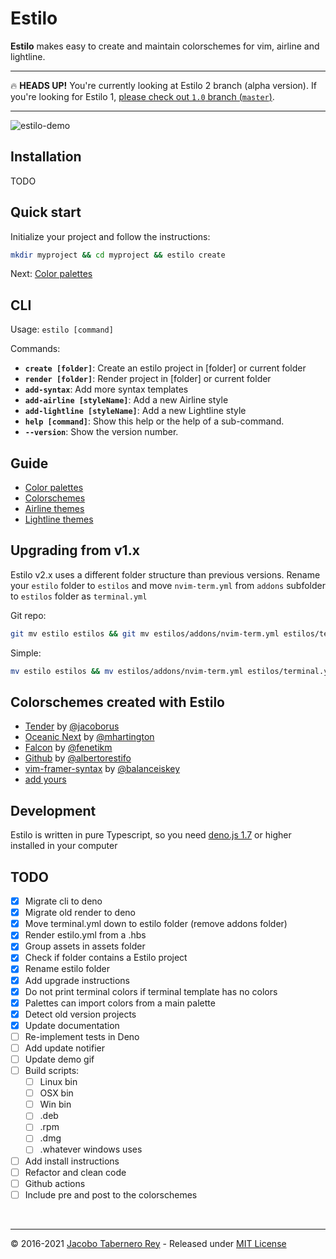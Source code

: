 # Estilo

**Estilo** makes easy to create and maintain colorschemes for vim, airline and
lightline.

---

:fire: **HEADS UP!** You're currently looking at Estilo 2 branch (alpha
version). If you're looking for Estilo 1,
[please check out `1.0` branch
(`master`)](https://github.com/jacoborus/estilo/tree/master).

---

![estilo-demo](https://cloud.githubusercontent.com/assets/829859/18419822/ea729490-7863-11e6-8d04-ddb327da68cd.gif)

## Installation

TODO

## Quick start

Initialize your project and follow the instructions:

```sh
mkdir myproject && cd myproject && estilo create
```

Next: [Color palettes](docs/color-palettes.md)

## CLI

Usage: `estilo [command]`

Commands:

- **`create [folder]`**: Create an estilo project in [folder] or current folder
- **`render [folder]`**: Render project in [folder] or current folder
- **`add-syntax`**: Add more syntax templates
- **`add-airline [styleName]`**: Add a new Airline style
- **`add-lightline [styleName]`**: Add a new Lightline style
- **`help [command]`**: Show this help or the help of a sub-command.
- **`--version`**: Show the version number.

## Guide

- [Color palettes](docs/color-palettes.md)
- [Colorschemes](docs/colorschemes.md)
- [Airline themes](docs/airline.md)
- [Lightline themes](docs/lightline.md)

## Upgrading from v1.x

Estilo v2.x uses a different folder structure than previous versions. Rename
your `estilo` folder to `estilos` and move `nvim-term.yml` from `addons`
subfolder to `estilos` folder as `terminal.yml`

Git repo:

```sh
git mv estilo estilos && git mv estilos/addons/nvim-term.yml estilos/terminal.yml
```

Simple:

```sh
mv estilo estilos && mv estilos/addons/nvim-term.yml estilos/terminal.yml
```

## Colorschemes created with Estilo

- [Tender](https://github.com/jacoborus/tender.vim) by
  [@jacoborus](https://github.com/jacoborus)
- [Oceanic Next](https://github.com/mhartington/oceanic-next) by
  [@mhartington](https://github.com/mhartington)
- [Falcon](https://github.com/fenetikm/falcon) by
  [@fenetikm](https://github.com/fenetikm)
- [Github](https://github.com/albertorestifo/github.vim) by
  [@albertorestifo](https://github.com/albertorestifo)
- [vim-framer-syntax](https://github.com/balanceiskey/vim-framer-syntax) by
  [@balanceiskey](https://github.com/balanceiskey)
- [add yours](https://github.com/jacoborus/estilo/issues/new)

## Development

Estilo is written in pure Typescript, so you need
[deno.js 1.7](https://deno.land/) or higher installed in your computer

## TODO

- [x] Migrate cli to deno
- [x] Migrate old render to deno
- [x] Move terminal.yml down to estilo folder (remove addons folder)
- [x] Render estilo.yml from a .hbs
- [x] Group assets in assets folder
- [x] Check if folder contains a Estilo project
- [x] Rename estilo folder
- [x] Add upgrade instructions
- [x] Do not print terminal colors if terminal template has no colors
- [x] Palettes can import colors from a main palette
- [x] Detect old version projects
- [x] Update documentation
- [ ] Re-implement tests in Deno
- [ ] Add update notifier
- [ ] Update demo gif
- [ ] Build scripts:
  - [ ] Linux bin
  - [ ] OSX bin
  - [ ] Win bin
  - [ ] .deb
  - [ ] .rpm
  - [ ] .dmg
  - [ ] .whatever windows uses
- [ ] Add install instructions
- [ ] Refactor and clean code
- [ ] Github actions
- [ ] Include pre and post to the colorschemes

<br>

---

© 2016-2021 [Jacobo Tabernero Rey](http://jacoborus.codes) - Released under
[MIT License](https://raw.github.com/jacoborus/estilo/master/LICENSE)
